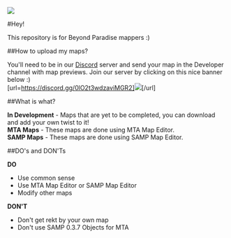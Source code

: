 <img src="http://bpsamp.com/forum/images/vienna/bp.png"></img>

#Hey!

This repository is for Beyond Paradise mappers :)

##How to upload my maps?

You'll need to be in our [Discord](https://discordapp.com/) server and send your map in the Developer channel with map previews. Join our server by clicking on this nice banner below :)
<br>
[url=https://discord.gg/0lO2t3wdzaviMGR2]<img src="https://discordapp.com/api/servers/136832978163728384/widget.png?style=banner2"></img>[/url]

##What is what?

**In Development** - Maps that are yet to be completed, you can download and add your own twist to it!
<br> 
**MTA Maps** - These maps are done using MTA Map Editor.
<br>
**SAMP Maps** - These maps are done using SAMP Map Editor.


##DO's and DON'Ts

**DO**

* Use common sense
* Use MTA Map Editor or SAMP Map Editor
* Modify other maps

**DON'T**

* Don't get rekt by your own map
* Don't use SAMP 0.3.7 Objects for MTA



